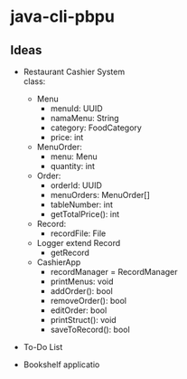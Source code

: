 # java-cli-pbpu

## Ideas
- Restaurant Cashier System<br>
  class:
  - Menu
    - menuId: UUID
    - namaMenu: String
    - category: FoodCategory
    - price: int
  - MenuOrder:
    - menu: Menu
    - quantity: int
  - Order:
    - orderId: UUID
    - menuOrders: MenuOrder[]
    - tableNumber: int
    - getTotalPrice(): int
  - Record:
    - recordFile: File
  - Logger extend Record
    - getRecord
  - CashierApp
    - recordManager = RecordManager
    - printMenus: void
    - addOrder(): bool
    - removeOrder(): bool
    - editOrder: bool
    - printStruct(): void
    - saveToRecord(): bool
  
- To-Do List
- Bookshelf applicatio
